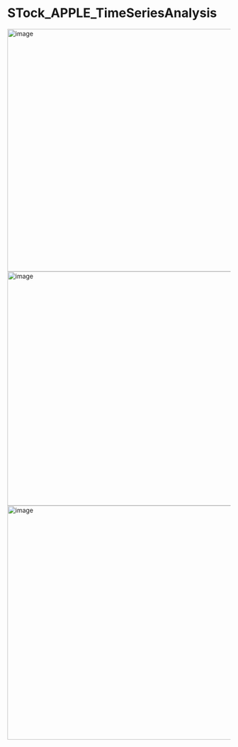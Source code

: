 # STock_APPLE_TimeSeriesAnalysis
<img width="1005" height="547" alt="image" src="https://github.com/user-attachments/assets/9f991176-db1a-46c3-b7c3-5019c4cf5038" />
<img width="986" height="528" alt="image" src="https://github.com/user-attachments/assets/e01198c1-4da3-465c-964d-9875ee5c6d38" />

<img width="986" height="528" alt="image" src="https://github.com/user-attachments/assets/deeb3d31-859b-4a50-a9b5-f2ef2f578532" />


